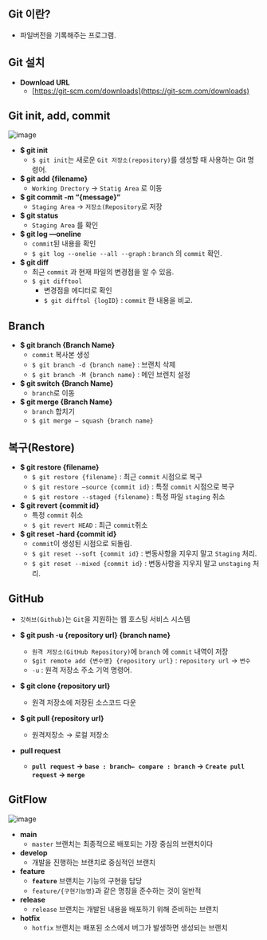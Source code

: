 ## Git 이란?
- 파일버전을 기록해주는 프로그램.

## Git 설치
- **Download URL**
  - [https://git-scm.com/downloads](https://git-scm.com/downloads)

## Git init, add, commit
![image](https://user-images.githubusercontent.com/106054507/187034246-26ca6ae2-934e-4d55-85a6-1e6b6ee6c238.png)
- **$ git init**
    - `$ git init`는 새로운 `Git 저장소(repository)`를 생성할 때 사용하는 Git 명령어.
- **$ git add {filename}**
    - `Working Drectory` → `Statig Area` 로 이동
- **$ git commit -m “{message}“**
    - `Staging Area` → `저장소(Repository`로 저장
- **$ git status**
    - `Staging Area` 를 확인
- **$ git log —oneline**
    - `commit`된 내용을 확인
    - `$ git log --onelie --all --graph` : `branch` 의 `commit` 확인.
- **$ git diff**
    - 최근 `commit` 과 현재 파일의 변경점을 알 수 있음.
    - `$ git difftool`
        - 변경점을 에디터로 확인
        - `$ git difftol {logID}` : `commit` 한 내용을 비교.
    

## Branch

- **$ git branch {Branch Name}**
    - `commit` 복사본 생성
    - `$ git branch -d {branch name}` : 브랜치 삭제
    - `$ git branch -M {branch name}` : 메인 브렌치 설정
- **$ git switch {Branch Name}**
    - `branch`로 이동
- **$ git merge {Branch Name}**
    - `branch` 합치기
    - `$ git merge — squash {branch name}`

## 복구(Restore)

- **$ git restore {filename}**
    - `$ git restore {filename}` : 최근 `commit` 시점으로 복구
    - `$ git restore —source {commit id}` : 특정 `commit` 시점으로 복구
    - `$ git restore --staged {filename}` : 특정 파일 `staging` 취소
- **$ git revert {commit id}**
    - 특정 `commit` 취소
    - `$ git revert HEAD` : 최근 `commit`취소
- **$ git reset -hard {commit id}**
    - `commit`이 생성된 시점으로 되돌림.
    - `$ git reset --soft {commit id}` : 변동사항을 지우지 말고 `Staging` 처리.
    - `$ git reset --mixed {commit id}` : 변동사항을 지우지 말고 `unstaging` 처리.

## GitHub

- `깃허브(Github)`는 `Git`을 지원하는 웹 호스팅 서비스 시스템

- **$ git push -u {repository url} {branch name}**
    - `원격 저장소(GitHub Repository)`에 `branch` 에 `commit` 내역이 저장
    - `$git remote add {변수명} {repository url}` : `repository url` → `변수`
    - `-u` : 원격 저장소 주소 기억 명령어.
- **$ git clone {repository url}**
    - 원격 저장소에 저장된 소스코드 다운
- **$ git pull {repository url}**
    - 원격저장소 → 로컬 저장소
- **pull request**
    - **`pull request` → `base : branch← compare : branch` → `Create pull request` → `merge`**
    

## GitFlow

![image](https://user-images.githubusercontent.com/106054507/187034231-acb037a1-04e9-416e-bbd5-d81356954f41.png)
- **main**
    - `master` 브랜치는 최종적으로 배포되는 가장 중심의 브랜치이다
- **develop**
    - 개발을 진행하는 브랜치로 중심적인 브랜치
- **feature**
    - **`feature`** 브랜치는 기능의 구현을 담당
    - `feature/{구현기능명}`과 같은 명칭을 준수하는 것이 일반적
- **release**
    - `release` 브랜치는 개발된 내용을 배포하기 위해 준비하는 브랜치
- **hotfix**
    - `hotfix` 브랜치는 배포된 소스에서 버그가 발생하면 생성되는 브랜치
